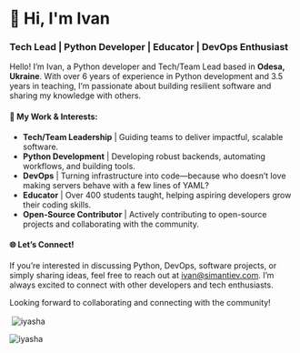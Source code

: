 <h1>👋 Hi, I'm Ivan</h1>

<h3>Tech Lead | Python Developer | Educator | DevOps Enthusiast</h3>

<p>Hello! I’m Ivan, a Python developer and Tech/Team Lead based in <strong>Odesa, Ukraine</strong>. With over 6 years of experience in Python development and 3.5 years in teaching, I’m passionate about building resilient software and sharing my knowledge with others.</p>

<h4>💼 My Work & Interests:</h4>
<ul>
  <li><strong>Tech/Team Leadership</strong> | Guiding teams to deliver impactful, scalable software.</li>
  <li><strong>Python Development</strong> | Developing robust backends, automating workflows, and building tools.</li>
  <li><strong>DevOps</strong> | Turning infrastructure into code—because who doesn’t love making servers behave with a few lines of YAML?</li>
  <li><strong>Educator</strong> | Over 400 students taught, helping aspiring developers grow their coding skills.</li>
  <li><strong>Open-Source Contributor</strong> | Actively contributing to open-source projects and collaborating with the community.</li>
</ul>

<h4>🌐 Let’s Connect!</h4>
<p>If you’re interested in discussing Python, DevOps, software projects, or simply sharing ideas, feel free to reach out at <a href="mailto:ivan@simantiev.com">ivan@simantiev.com</a>. I’m always excited to connect with other developers and tech enthusiasts.</p>

<p>Looking forward to collaborating and connecting with the community!</p>

<p>&nbsp;<img align="center" src="https://github-readme-stats.vercel.app/api?username=iyasha&show_icons=true&locale=en" alt="iyasha" /></p>

<p><img align="center" src="https://github-readme-streak-stats.herokuapp.com/?user=iyasha&" alt="iyasha" /></p>
